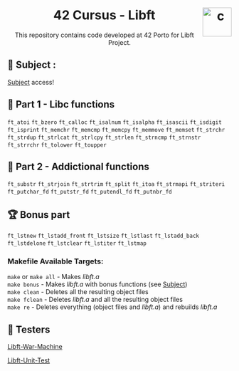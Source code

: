 <h1 align="center">42 Cursus - Libft <img src="https://imgur.com/MbpYAc0.png" alt="c" align="right" width="65" height="65"/></h1>
<p align="center">This repository contains code developed at 42 Porto for Libft Project.</p>
<h2 align="left"> 📄 Subject : </h2>
<a href="https://github.com/Prreir/Libft_42/blob/main/Extra/Subject.pdf" >Subject</a> access!

<h2 align="left">🥇 Part 1 - Libc functions</h2>

`ft_atoi` `ft_bzero` `ft_calloc` `ft_isalnum` `ft_isalpha` `ft_isascii` `ft_isdigit` `ft_isprint` `ft_memchr` `ft_memcmp` `ft_memcpy` `ft_memmove` `ft_memset` `ft_strchr` `ft_strdup` `ft_strlcat` `ft_strlcpy` `ft_strlen` `ft_strncmp` `ft_strnstr` `ft_strrchr` `ft_tolower` `ft_toupper`

<h2 align="left">🥈 Part 2 - Addictional functions</h2>

`ft_substr` `ft_strjoin` `ft_strtrim` `ft_split` `ft_itoa` `ft_strmapi` `ft_striteri` `ft_putchar_fd` `ft_putstr_fd` `ft_putendl_fd` `ft_putnbr_fd`

<h2 align="left">🏆 Bonus part</h2>

`ft_lstnew` `ft_lstadd_front` `ft_lstsize` `ft_lstlast` `ft_lstadd_back` `ft_lstdelone` `ft_lstclear` `ft_lstiter` `ft_lstmap`

### Makefile Available Targets:
`make` or `make all` - Makes _libft.a_  
`make bonus` - Makes _libft.a_ with bonus functions (see [Subject](./extras/en.subject_libft.pdf))  
`make clean` - Deletes all the resulting object files  
`make fclean` - Deletes _libft.a_ and all the resulting object files  
`make re` - Deletes everything (object files and _libft.a_) and rebuilds _libft.a_

<h2 align="left">📝 Testers</h2>

[Libft-War-Machine](https://github.com/y3ll0w42/libft-war-machine)

[Libft-Unit-Test](https://github.com/alelievr/libft-unit-test) 
